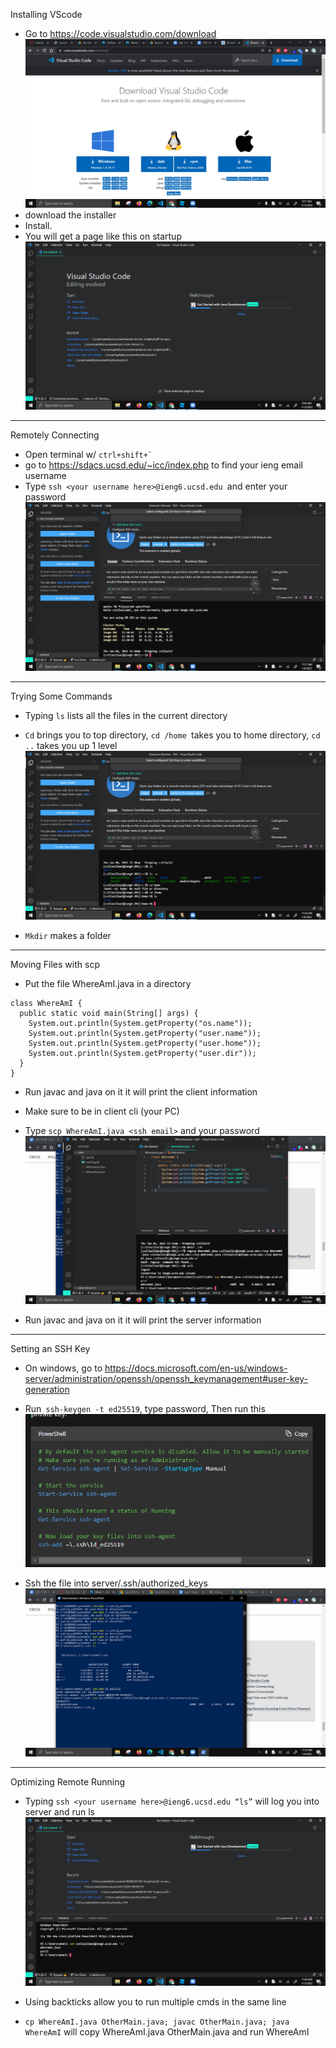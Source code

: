 Installing VScode 
- Go to https://code.visualstudio.com/download 
![image info](./lab2img/image2.png)
- download the installer
- Install.
- You will get a page like this on startup
![image info](./lab2img/image5.png)
---
Remotely Connecting
- Open terminal w/ ``ctrl+shift+` ``
- go to https://sdacs.ucsd.edu/~icc/index.php to find your ieng email username
- Type `ssh <your username here>@ieng6.ucsd.edu `and enter your password
![image info](./lab2img/image1.png)


---
Trying Some Commands
- Typing `ls` lists all the files in the current directory
- `Cd` brings you to top directory, `cd /home `takes you to home directory, `cd ..` takes you up 1 level
![image info](./lab2img/image7.png)

- `Mkdir` <name> makes a folder
---
Moving Files with scp
- Put the file WhereAmI.java in a directory
```
class WhereAmI {
  public static void main(String[] args) {
    System.out.println(System.getProperty("os.name"));
    System.out.println(System.getProperty("user.name"));
    System.out.println(System.getProperty("user.home"));
    System.out.println(System.getProperty("user.dir"));
  }
}
```
- Run javac and java on it it will print the client information
- Make sure to be in client cli (your PC)
- Type `scp WhereAmI.java <ssh email>` and your password
![image info](./lab2img/image6.png)

- Run javac and java on it it will print the server information
---
Setting an SSH Key
- On windows, go to https://docs.microsoft.com/en-us/windows-server/administration/openssh/openssh_keymanagement#user-key-generation 
- Run` ssh-keygen -t ed25519`, type password, Then run this
![image info](./lab2img/image4.png)
 
- Ssh the file into server/.ssh/authorized_keys
![image info](./lab2img/image8.png)
---
Optimizing Remote Running
- Typing `ssh <your username here>@ieng6.ucsd.edu “ls”` will log you into server and run ls
![image info](./lab2img/image3.png)

- Using backticks allow you to run multiple cmds in the same line
- `cp WhereAmI.java OtherMain.java; javac OtherMain.java; java WhereAmI` will copy WhereAmI.java OtherMain.java and run WhereAmI